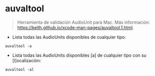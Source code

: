 # auvaltool

> Herramienta de validación AudioUnit para Mac.
> Más información: <https://keith.github.io/xcode-man-pages/auvaltool.1.html>.

- Lista todas las AudioUnits disponibles de cualquier tipo:

`auvaltool -a`

- Lista todas las AudioUnits disponibles [a] de cualquier tipo con su [l]ocalización:

`auvaltool -al`
